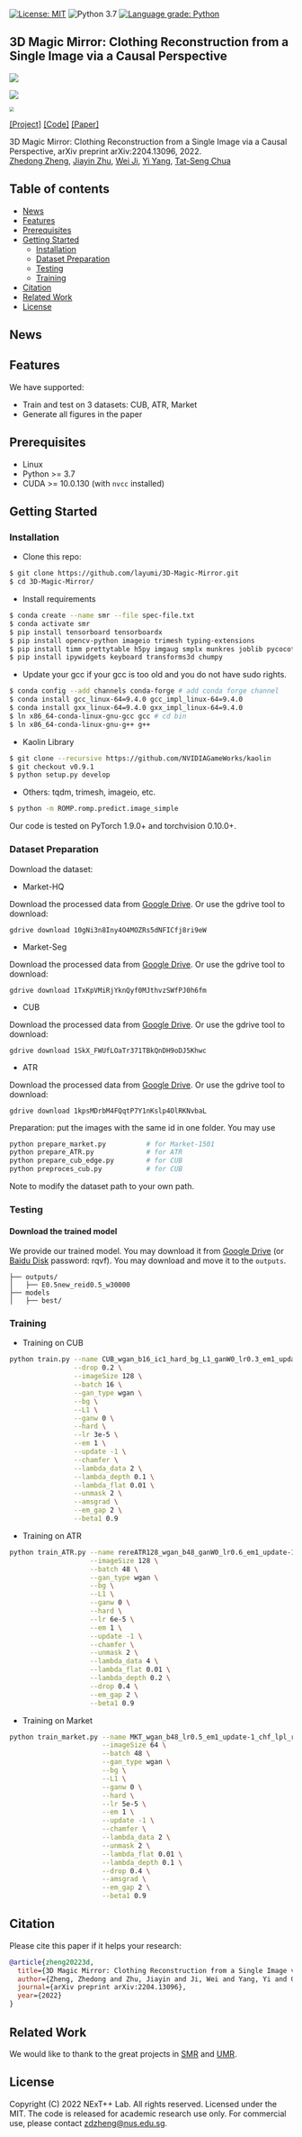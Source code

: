 [![License: MIT](https://img.shields.io/badge/License-MIT-green.svg)](https://opensource.org/licenses/MIT) ![Python 3.7](https://img.shields.io/badge/python-3.7-green.svg) [![Language grade: Python](https://img.shields.io/lgtm/grade/python/github/layumi/3D-Magic-Mirror.svg?logo=lgtm&logoWidth=18)](https://lgtm.com/projects/github/layumi/3D-Magic-Mirror/context:python)

## 3D Magic Mirror: Clothing Reconstruction from a Single Image via a Causal Perspective
![](./Figure7.gif)

![](./Figure10.gif)

<img src="./Figure8.gif" style="zoom:50%;" />

[[Project]](https://zdzheng.xyz/publication/3D-Ma2022) [[Code]](https://github.com/layumi/3D-Magic-Mirror) [[Paper]](https://arxiv.org/abs/2204.13096)

3D Magic Mirror: Clothing Reconstruction from a Single Image via a Causal Perspective, arXiv preprint arXiv:2204.13096, 2022.<br>[Zhedong Zheng](http://zdzheng.xyz/), [Jiayin Zhu](https://github.com/viridityzhu), [Wei Ji](https://jiwei0523.github.io/), [Yi Yang](https://www.uts.edu.au/staff/yi.yang), [Tat-Seng Chua](https://www.chuatatseng.com/)

## Table of contents
* [News](#news)
* [Features](#features)
* [Prerequisites](#prerequisites)
* [Getting Started](#getting-started)
    * [Installation](#installation)
    * [Dataset Preparation](#dataset-preparation)
    * [Testing](#testing)
    * [Training](#training)
* [Citation](#citation)
* [Related Work](#related-work)
* [License](#license)

## News

## Features
We have supported:

- Train and test on 3 datasets: CUB, ATR, Market
- Generate all figures in the paper 

## Prerequisites

- Linux
- Python >= 3.7
- CUDA >= 10.0.130 (with `nvcc` installed)

## Getting Started
### Installation

- Clone this repo:
```sh
$ git clone https://github.com/layumi/3D-Magic-Mirror.git
$ cd 3D-Magic-Mirror/
```

- Install requirements

```sh
$ conda create --name smr --file spec-file.txt
$ conda activate smr
$ pip install tensorboard tensorboardx
$ pip install opencv-python imageio trimesh typing-extensions
$ pip install timm prettytable h5py imgaug smplx munkres joblib pycocotools lap plotly pandas
$ pip install ipywidgets keyboard transforms3d chumpy
```

* Update your gcc if your gcc is too old  and you do not have sudo rights.

```sh
$ conda config --add channels conda-forge # add conda forge channel
$ conda install gcc_linux-64=9.4.0 gcc_impl_linux-64=9.4.0
$ conda install gxx_linux-64=9.4.0 gxx_impl_linux-64=9.4.0
$ ln x86_64-conda-linux-gnu-gcc gcc # cd bin
$ ln x86_64-conda-linux-gnu-g++ g++ 
```

* Kaolin Library

```sh
$ git clone --recursive https://github.com/NVIDIAGameWorks/kaolin
$ git checkout v0.9.1
$ python setup.py develop
```

* Others: tqdm, trimesh, imageio, etc.


``` sh
$ python -m ROMP.romp.predict.image_simple
```

Our code is tested on PyTorch 1.9.0+ and torchvision 0.10.0+.

### Dataset Preparation

Download the dataset:

- Market-HQ

Download the processed data from [Google Drive](https://drive.google.com/file/d/10gNi3n8Iny4O4MOZRs5dNFICfj8ri9eW/view?usp=sharing). Or use the gdrive tool to download:

```
gdrive download 10gNi3n8Iny4O4MOZRs5dNFICfj8ri9eW
```

- Market-Seg

Download the processed data from [Google Drive](https://drive.google.com/file/d/1TxKpVMiRjYknQyf0MJthvzSWfPJ0h6fm/view?usp=sharing). Or use the gdrive tool to download:

```
gdrive download 1TxKpVMiRjYknQyf0MJthvzSWfPJ0h6fm
```


- CUB

Download the processed data from [Google Drive](https://drive.google.com/file/d/1SkX_FWUfLOaTr371TBkQnDH9oDJ5Khwc/view?usp=sharing). Or use the gdrive tool to download:

```
gdrive download 1SkX_FWUfLOaTr371TBkQnDH9oDJ5Khwc
```

- ATR

Download the processed data from [Google Drive](https://drive.google.com/file/d/1kpsMDrbM4FQqtP7Y1nKslp4OlRKNvbaL/view). Or use the gdrive tool to download:

```
gdrive download 1kpsMDrbM4FQqtP7Y1nKslp4OlRKNvbaL
```



Preparation: put the images with the same id in one folder. You may use 
```bash
python prepare_market.py          # for Market-1501
python prepare_ATR.py             # for ATR
python prepare_cub_edge.py        # for CUB
python preproces_cub.py           # for CUB
```
Note to modify the dataset path to your own path.

### Testing

#### Download the trained model
We provide our trained model. You may download it from [Google Drive](https://drive.google.com/open?id=1lL18FZX1uZMWKzaZOuPe3IuAdfUYyJKH) (or [Baidu Disk](https://pan.baidu.com/s/1503831XfW0y4g3PHir91yw) password: rqvf). You may download and move it to the `outputs`.
```
├── outputs/
│   ├── E0.5new_reid0.5_w30000
├── models
│   ├── best/                   
```

### Training

- Training on CUB

```sh
python train.py --name CUB_wgan_b16_ic1_hard_bg_L1_ganW0_lr0.3_em1_update-1_chf_lpl_reg0.1_data2_depth0.1_flat10_drop0.2_gap2_beta0.9 \
                --drop 0.2 \
                --imageSize 128 \
                --batch 16 \
                --gan_type wgan \
                --bg \
                --L1 \
                --ganw 0 \
                --hard \
                --lr 3e-5 \
                --em 1 \
                --update -1 \
                --chamfer \
                --lambda_data 2 \
                --lambda_depth 0.1 \
                --lambda_flat 0.01 \
                --unmask 2 \
                --amsgrad \
                --em_gap 2 \
                --beta1 0.9
```

- Training on ATR

```sh
python train_ATR.py --name rereATR128_wgan_b48_ganW0_lr0.6_em1_update-1_chf_lpl_reg0.1_m2_recon2_flat10_depth0.2_data4_drop0.4_gap2_beta0.9 \
                    --imageSize 128 \
                    --batch 48 \
                    --gan_type wgan \
                    --bg \
                    --L1 \
                    --ganw 0 \
                    --hard \
                    --lr 6e-5 \
                    --em 1 \
                    --update -1 \
                    --chamfer \
                    --unmask 2 \
                    --lambda_data 4 \
                    --lambda_flat 0.01 \
                    --lambda_depth 0.2 \
                    --drop 0.4 \
                    --em_gap 2 \
                    --beta1 0.9
```

- Training on Market

```sh
python train_market.py --name MKT_wgan_b48_lr0.5_em1_update-1_chf_lpl_reg0.1_data2_m2_flat7_depth0.1_drop0.4_gap2_beta0.9 \
                       --imageSize 64 \
                       --batch 48 \
                       --gan_type wgan \
                       --bg \
                       --L1 \
                       --ganw 0 \
                       --hard \
                       --lr 5e-5 \
                       --em 1 \
                       --update -1 \
                       --chamfer \
                       --lambda_data 2 \
                       --unmask 2 \
                       --lambda_flat 0.01 \
                       --lambda_depth 0.1 \
                       --drop 0.4 \
                       --amsgrad \
                       --em_gap 2 \
                       --beta1 0.9
```

## Citation

Please cite this paper if it helps your research:

```bibtex
@article{zheng20223d,
  title={3D Magic Mirror: Clothing Reconstruction from a Single Image via a Causal Perspective},
  author={Zheng, Zhedong and Zhu, Jiayin and Ji, Wei and Yang, Yi and Chua, Tat-Seng},
  journal={arXiv preprint arXiv:2204.13096},
  year={2022}
}
```

## Related Work
We would like to thank to the great projects in [SMR](https://github.com/dvlab-research/SMR) and [UMR](https://github.com/NVlabs/UMR).

## License
Copyright (C) 2022 NExT++ Lab. All rights reserved. Licensed under the MIT. The code is released for academic research use only. For commercial use, please contact [zdzheng@nus.edu.sg](zdzheng@nus.edu.sg).

